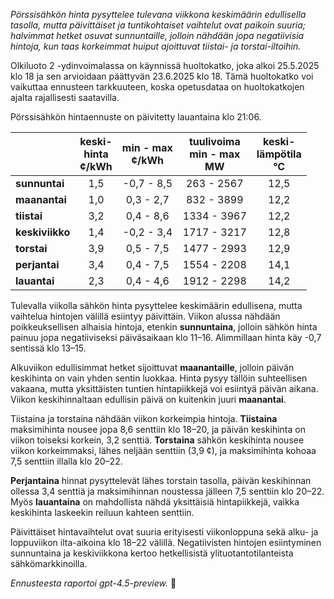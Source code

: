 *Pörssisähkön hinta pysyttelee tulevana viikkona keskimäärin edullisella tasolla, mutta päivittäiset ja tuntikohtaiset vaihtelut ovat paikoin suuria; halvimmat hetket osuvat sunnuntaille, jolloin nähdään jopa negatiivisia hintoja, kun taas korkeimmat huiput ajoittuvat tiistai- ja torstai-iltoihin.*

Olkiluoto 2 -ydinvoimalassa on käynnissä huoltokatko, joka alkoi 25.5.2025 klo 18 ja sen arvioidaan päättyvän 23.6.2025 klo 18. Tämä huoltokatko voi vaikuttaa ennusteen tarkkuuteen, koska opetusdataa on huoltokatkojen ajalta rajallisesti saatavilla.

Pörssisähkön hintaennuste on päivitetty lauantaina klo 21:06.

|           | keski-<br>hinta<br>¢/kWh | min - max<br>¢/kWh | tuulivoima<br>min - max<br>MW | keski-<br>lämpötila<br>°C |
|:-------------|:----------------:|:----------------:|:-------------:|:-------------:|
| **sunnuntai** | 1,5 | -0,7 - 8,5 | 263 - 2567 | 12,5 |
| **maanantai** | 1,0 | 0,3 - 2,7 | 832 - 3899 | 12,2 |
| **tiistai** | 3,2 | 0,4 - 8,6 | 1334 - 3967 | 12,2 |
| **keskiviikko** | 1,4 | -0,2 - 3,4 | 1717 - 3217 | 12,8 |
| **torstai** | 3,9 | 0,5 - 7,5 | 1477 - 2993 | 12,9 |
| **perjantai** | 3,4 | 0,4 - 7,5 | 1554 - 2208 | 14,1 |
| **lauantai** | 2,3 | 0,4 - 4,6 | 1912 - 2298 | 14,2 |

Tulevalla viikolla sähkön hinta pysyttelee keskimäärin edullisena, mutta vaihtelua hintojen välillä esiintyy päivittäin. Viikon alussa nähdään poikkeuksellisen alhaisia hintoja, etenkin **sunnuntaina**, jolloin sähkön hinta painuu jopa negatiiviseksi päiväsaikaan klo 11–16. Alimmillaan hinta käy -0,7 sentissä klo 13–15.

Alkuviikon edullisimmat hetket sijoittuvat **maanantaille**, jolloin päivän keskihinta on vain yhden sentin luokkaa. Hinta pysyy tällöin suhteellisen vakaana, mutta yksittäisten tuntien hintapiikkejä voi esiintyä päivän aikana. Viikon keskihinnaltaan edullisin päivä on kuitenkin juuri **maanantai**.

Tiistaina ja torstaina nähdään viikon korkeimpia hintoja. **Tiistaina** maksimihinta nousee jopa 8,6 senttiin klo 18–20, ja päivän keskihinta on viikon toiseksi korkein, 3,2 senttiä. **Torstaina** sähkön keskihinta nousee viikon korkeimmaksi, lähes neljään senttiin (3,9 ¢), ja maksimihinta kohoaa 7,5 senttiin illalla klo 20–22.

**Perjantaina** hinnat pysyttelevät lähes torstain tasolla, päivän keskihinnan ollessa 3,4 senttiä ja maksimihinnan noustessa jälleen 7,5 senttiin klo 20–22. Myös **lauantaina** on mahdollista nähdä yksittäisiä hintapiikkejä, vaikka keskihinta laskeekin reiluun kahteen senttiin.

Päivittäiset hintavaihtelut ovat suuria erityisesti viikonloppuna sekä alku- ja loppuviikon ilta-aikoina klo 18–22 välillä. Negatiivisten hintojen esiintyminen sunnuntaina ja keskiviikkona kertoo hetkellisistä ylituotantotilanteista sähkömarkkinoilla.

*Ennusteesta raportoi gpt-4.5-preview.* 🔌
